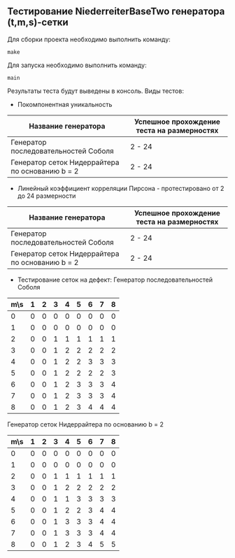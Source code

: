 ## Тестирование NiederreiterBaseTwo генератора (t,m,s)-сетки

Для сборки проекта необходимо выполнить команду:

    make
    
Для запуска необходимо выполнить команду:

    main

Результаты теста будут выведены в консоль. Виды тестов:

* Покомпонентная уникальность 

| Название генератора | Успешное прохождение теста на размерностях |
|-------------------- | ------------------------------------------ |
| Генератор последовательностей Соболя | 2 - 24 |
| Генератор сеток Нидеррайтера по основанию b = 2 | 2 - 24 |

* Линейный коэффициент корреляции Пирсона - протестировано от 2 до 24 размерности

| Название генератора | Успешное прохождение теста на размерностях |
|-------------------- | ------------------------------------------ |
| Генератор последовательностей Соболя | 2 - 24 |
| Генератор сеток Нидеррайтера по основанию b = 2 | 2 - 24 |

* Тестирование сеток на дефект:
Генератор последовательностей Соболя

| m\s | 1 | 2 | 3 | 4 | 5 | 6 | 7 | 8 |
| --- | --- | --- | --- | --- | --- | --- | --- | --- |
|  0  | 0 | 0 | 0 | 0 | 0 | 0 | 0 | 0 |
|  1  | 0 | 0 | 0 | 0 | 0 | 0 | 0 | 0 |
|  2  | 0 | 0 | 1 | 1 | 1 | 1 | 1 | 1 |
|  3  | 0 | 0 | 1 | 2 | 2 | 2 | 2 | 2 |
|  4  | 0 | 0 | 1 | 2 | 2 | 3 | 3 | 3 |
|  5  | 0 | 0 | 1 | 2 | 2 | 2 | 2 | 3 |
|  6  | 0 | 0 | 1 | 2 | 3 | 3 | 3 | 4 |
|  7  | 0 | 0 | 1 | 2 | 3 | 3 | 3 | 4 |
|  8  | 0 | 0 | 1 | 2 | 3 | 4 | 4 | 4 |

Генератор сеток Нидеррайтера по основанию b = 2

| m\s | 1 | 2 | 3 | 4 | 5 | 6 | 7 | 8 |
| --- | --- | --- | --- | --- | --- | --- | --- | --- |
|  0  | 0 | 0 | 0 | 0 | 0 | 0 | 0 | 0 |
|  1  | 0 | 0 | 0 | 0 | 0 | 0 | 0 | 0 |
|  2  | 0 | 0 | 1 | 1 | 1 | 1 | 1 | 1 |
|  3  | 0 | 0 | 1 | 2 | 2 | 2 | 2 | 2 |
|  4  | 0 | 0 | 1 | 1 | 3 | 3 | 3 | 3 |
|  5  | 0 | 0 | 1 | 2 | 2 | 3 | 4 | 4 |
|  6  | 0 | 0 | 1 | 3 | 3 | 3 | 4 | 4 |
|  7  | 0 | 0 | 1 | 3 | 3 | 3 | 4 | 4 |
|  8  | 0 | 0 | 1 | 2 | 3 | 4 | 5 | 5 |

